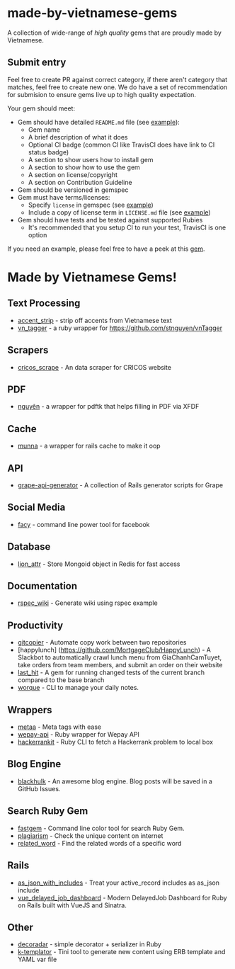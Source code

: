# made-by-vietnamese-gems

A collection of wide-range of _high quality_ gems that are proudly made by Vietnamese.

## Submit entry

Feel free to create PR against correct category, if there aren't category that matches, feel free to create new one. We do have a set of recommendation for submision to ensure gems live up to high quality expectation.

Your gem should meet:

* Gem should have detailed `README.md` file (see [example](https://github.com/ruby-journal/cricos_scrape.rb/blob/master/README.md)):
  * Gem name
  * A brief description of what it does
  * Optional CI badge (common CI like TravisCI does have link to CI status badge)
  * A section to show users how to install gem
  * A section to show how to use the gem
  * A section on license/copyright
  * A section on Contribution Guideline
* Gem should be versioned in gemspec
* Gem must have terms/licenses:
  * Specify `license` in gemspec (see [example](https://github.com/ruby-journal/cricos_scrape.rb/blob/master/cricos_scrape.gemspec#L14))
  * Include a copy of license term in `LICENSE.md` file (see [example](https://github.com/ruby-journal/cricos_scrape.rb/blob/master/LICENSE.md))
* Gem should have tests and be tested against supported Rubies
  * It's recommended that you setup CI to run your test, TravisCI is one option

If you need an example, please feel free to have a peek at this [gem](https://github.com/ruby-journal/cricos_scrape.rb).

# Made by Vietnamese Gems!

## Text Processing

* [accent_strip](https://github.com/hoangnghiem/accent_strip) - strip off accents from Vietnamese text
* [vn_tagger](https://github.com/hieuk09/ruby_vn_tagger) - a ruby wrapper for https://github.com/stnguyen/vnTagger

## Scrapers

* [cricos_scrape](https://github.com/ruby-journal/cricos_scrape.rb) - An data scraper for CRICOS website

## PDF

* [nguyên](https://github.com/ruby-journal/nguyen) - a wrapper for pdftk that helps filling in PDF via XFDF

## Cache

* [munna](https://github.com/Coffa/munna) - a wrapper for rails cache to make it oop

## API

* [grape-api-generator](https://github.com/vinh0604/grape-api-generator) - A collection of Rails generator scripts for Grape

## Social Media

* [facy](https://github.com/huydx/facy) - command line power tool for facebook

## Database
* [lion_attr](https://github.com/tranvictor/lion_attr) - Store Mongoid object in Redis for fast access

## Documentation
* [rspec_wiki](https://github.com/nlds90/rspec_wiki) - Generate wiki using rspec example

## Productivity

* [gitcopier](https://github.com/tranvictor/gitcopier) - Automate copy work between two repositories
* [happylunch] (https://github.com/MortgageClub/HappyLunch) - A Slackbot to automatically crawl lunch menu from GiaChanhCamTuyet, take orders from team members, and submit an order on their website
* [last_hit](https://github.com/lmduc/last_hit) - A gem for running changed tests of the current branch compared to the base branch
* [worque](https://github.com/huynhquancam/worque) - CLI to manage your daily notes.

## Wrappers

* [metaa](https://github.com/anhkind/metaa) - Meta tags with ease
* [wepay-api](https://github.com/anhkind/wepay-api) - Ruby wrapper for Wepay API
* [hackerrankit](https://github.com/tranvictor/hackerrankit) - Ruby CLI to fetch a Hackerrank problem to local box

## Blog Engine

* [blackhulk](https://github.com/FancyBlog/blackhulk) - An awesome blog engine. Blog posts will be saved in a GitHub Issues.

## Search Ruby Gem

* [fastgem](https://github.com/Nguyenanh/fastgem) - Command line color tool for search Ruby Gem.
* [plagiarism](https://github.com/MQuy/plagiarism) - Check the unique content on internet
* [related_word](https://github.com/lmduc/related_word) - Find the related words of a specific word

## Rails

* [as_json_with_includes](https://github.com/checkraiser/as_json_with_includes) - Treat your active_record includes as as_json include
* [vue_delayed_job_dashboard](https://github.com/kimquy/delayed_job_dashboard) - Modern DelayedJob Dashboard for Ruby on Rails built with VueJS and Sinatra.

## Other

* [decoradar](https://github.com/huynhquancam/decoradar) - simple decorator + serializer in Ruby
* [k-templator](https://github.com/khaiql/k-templator) - Tini tool to generate new content using ERB template and YAML var file
